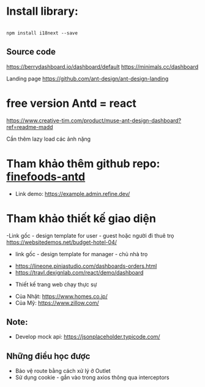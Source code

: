 # Install library:
```

npm install i18next --save

```

## Source code
https://berrydashboard.io/dashboard/default
https://minimals.cc/dashboard

Landing page
https://github.com/ant-design/ant-design-landing

# free version Antd = react
https://www.creative-tim.com/product/muse-ant-design-dashboard?ref=readme-madd

Cần thêm lazy load các ảnh nặng 

# Tham khảo thêm github repo: [finefoods-antd](https://github.com/refinedev/refine/tree/master/examples/finefoods-antd)

- Link demo: https://example.admin.refine.dev/

# Tham khảo thiết kế giao diện
-Link gốc - design template for user - guest hoặc người đi thuê trọ
https://websitedemos.net/budget-hotel-04/

- link gốc - design template for manager - chủ nhà trọ
+ https://lineone.piniastudio.com/dashboards-orders.html
+ https://travl.dexignlab.com/react/demo/dashboard

- Thiết kế trang web chạy thực sự
+ Của Nhật: https://www.homes.co.jp/
+ Của Mỹ: https://www.zillow.com/


## Note:
- Develop mock api: https://jsonplaceholder.typicode.com/

## Những điều học được
- Bảo vệ route bằng cách xử lý ở Outlet 
- Sử dụng cookie - gắn vào trong axios thông qua interceptors